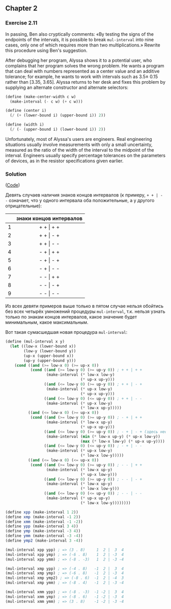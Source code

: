 ## Chapter 2

### Exercise 2.11

In passing, Ben also cryptically comments: «By testing the signs of the endpoints of the intervals, it is possible to break `mul-interval` into nine cases, only one of which requires more than two multiplications.» Rewrite this procedure using Ben's suggestion.

After debugging her program, Alyssa shows it to a potential user, who complains that her program solves the wrong problem. He wants a program that can deal with numbers represented as a center value and an additive tolerance; for example, he wants to work with intervals such as 3.5± 0.15 rather than [3.35, 3.65]. Alyssa returns to her desk and fixes this problem by supplying an alternate constructor and alternate selectors:

```scheme
(define (make-center-width c w)
  (make-interval (- c w) (+ c w)))

(define (center i)
  (/ (+ (lower-bound i) (upper-bound i)) 2))

(define (width i)
  (/ (- (upper-bound i) (lower-bound i)) 2))
```

Unfortunately, most of Alyssa's users are engineers. Real engineering situations usually involve measurements with only a small uncertainty, measured as the ratio of the width of the interval to the midpoint of the interval. Engineers usually specify percentage tolerances on the parameters of devices, as in the resistor specifications given earlier.

### Solution

([Code](../../src/Chapter%202/Exercise%202.11.scm))

Девять случаев наличия знаков концов интервалов (к примеру, `+ + | - -` означает, что у одного интервала оба положительные, а у другого отрицательные):

|  | знаки концов интервалов
:-:|:-----------------------:
 1 |       + + \| + +
 2 |       + + \| - +
 3 |       + + \| - -
 4 |       - + \| + +
 5 |       - + \| - +
 6 |       - + \| - -
 7 |       - - \| + +
 8 |       - - \| - +
 9 |       - - \| - -

Из всех девяти примеров выше только в пятом случае нельзя обойтись без всех четырёх умножений процедуры `mul-interval`, т.к. нельзя узнать только по знакам концов интервалов, какое значение будет минимальным, какое максимальным.

Вот такая сумасшедшая новая процедура `mul-interval`:

```scheme
(define (mul-interval x y)
  (let ((low-x (lower-bound x))
        (low-y (lower-bound y))
        (up-x (upper-bound x))
        (up-y (upper-bound y)))
    (cond ((and (>= low-x 0) (>= up-x 0))
           (cond ((and (>= low-y 0) (>= up-y 0)) ; + + | + +
                  (make-interval (* low-x low-y)
                                 (* up-x up-y)))
                 ((and (<= low-y 0) (>= up-y 0)) ; + + | - +
                  (make-interval (* up-x low-y)
                                 (* up-x up-y)))
                 ((and (<= low-y 0) (<= up-y 0)) ; + + | - -
                  (make-interval (* up-x low-y)
                                 (* low-x up-y)))))
          ((and (<= low-x 0) (>= up-x 0))
           (cond ((and (>= low-y 0) (>= up-y 0)) ; - + | + +
                  (make-interval (* low-x up-y)
                                 (* up-x up-y)))
                 ((and (<= low-y 0) (>= up-y 0)) ; - + | - + (здесь необходимы все четыре вычисления)
                  (make-interval (min (* low-x up-y) (* up-x low-y))
                                 (max (* low-x low-y) (* up-x up-y))))
                 ((and (<= low-y 0) (<= up-y 0)) ; - + | - -
                  (make-interval (* up-x low-y)
                                 (* low-x low-y)))))
          ((and (<= low-x 0) (<= up-x 0))
           (cond ((and (>= low-y 0) (>= up-y 0)) ; - - | + +
                  (make-interval (* low-x up-y)
                                 (* up-x low-y)))
                 ((and (<= low-y 0) (>= up-y 0)) ; - - | - +
                  (make-interval (* low-x up-y)
                                 (* low-x low-y)))
                 ((and (<= low-y 0) (<= up-y 0)) ; - - | - -
                  (make-interval (* up-x up-y)
                                 (* low-x low-y))))))))

(define xpp (make-interval 1 2))
(define xmp (make-interval -1 2))
(define xmm (make-interval -1 -2))
(define ypp (make-interval 3 4))
(define ymp (make-interval -3 4))
(define ymm (make-interval -3 -4))
(define ymp2 (make-interval 3 -4))

(mul-interval xpp ypp) ; => (3 . 8)     1  2 |  3  4
(mul-interval xpp ymp) ; => (-6 . 8)    1  2 | -3  4
(mul-interval xpp ymm) ; => (-8 . -3)   1  2 | -3 -4

(mul-interval xmp ypp) ; => (-4 . 8)   -1  2 |  3  4
(mul-interval xmp ymp) ; => (-6 . 8)   -1  2 | -3  4
(mul-interval xmp ymp2) ; => (-8 . 6)  -1  2 | -4  3
(mul-interval xmp ymm) ; => (-8 . 4)   -1  2 | -3 -4

(mul-interval xmm ypp) ; => (-8 . -3)  -1 -2 |  3  4
(mul-interval xmm ymp) ; => (-8 . 6)   -1 -2 | -3  4
(mul-interval xmm ymm) ; => (3 . 8)    -1 -2 | -3 -4
```

